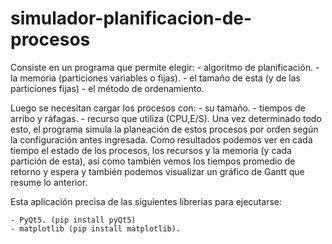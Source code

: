 # simulador-planificacion-de-procesos
Consiste en un programa que permite elegir:
 	- algoritmo de planificación.
 	- la memoria (particiones variables o fijas).
 	- el tamaño de esta (y de las particiones fijas)
 	- el método de ordenamiento. 

 Luego se necesitan cargar los procesos con:
 	- su tamaño.
	- tiempos de arribo y ráfagas.
 	- recurso que utiliza (CPU,E/S). 
 Una vez determinado todo esto, el programa simula la planeación de estos procesos por orden según la configuración antes ingresada. Como resultados podemos ver en cada tiempo el estado de los procesos, los recursos y la memoria (y cada partición de esta), así como también vemos los tiempos promedio de retorno y espera y también podemos visualizar un gráfico de Gantt que resume lo anterior.

 Esta aplicación precisa de las siguientes librerias para ejecutarse:

	- PyQt5. (pip install pyQt5)
	- matplotlib (pip install matplotlib).
